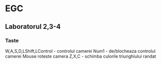 # EGC
## Laboratorul 2,3-4
### Taste
  W,A,S,D,LShift,LControl - controlul camerei
  Num1 - de/blocheaza controlul camerei
  Mouse roteste camera
  Z,X,C - schimba culorile triunghiului randat
